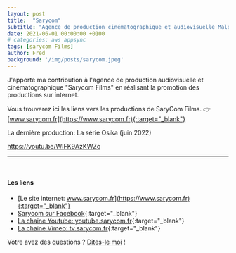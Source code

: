 ```yaml
---
layout: post
title:  "Sarycom"
subtitle: "Agence de production cinématographique et audiovisuelle Malgache"
date: 2021-06-01 00:00:00 +0100
# categories: aws appsync
tags: [sarycom Films]
author: Fred
background: '/img/posts/sarycom.jpeg'
---
```


J'apporte ma contribution à l'agence de production audiovisuelle et cinématographique "Sarycom Films" en réalisant la promotion des productions sur internet.

Vous trouverez ici les liens vers les productions de SaryCom Films.
👉 [www.sarycom.fr](https://www.sarycom.fr){:target="_blank"}

La dernière production: La série Osika (juin 2022)

https://youtu.be/WIFK9AzKWZc

--- 
<p/>
&nbsp;

#### Les liens 

- [Le site internet: www.sarycom.fr](https://www.sarycom.fr){:target="_blank"}
- [Sarycom sur Facebook](https://www.facebook.com/SRCFims/){:target="_blank"} 
- [La chaine Youtube: youtube.sarycom.fr](https://www.youtube.com/c/SaryComFilms){:target="_blank"} 
- [La chaine Vimeo: tv.sarycom.fr](http://tv.sarycom.fr){:target="_blank"}

Votre avez des questions ? [Dites-le moi](mailto:frederic.klein@gmail.com) !
